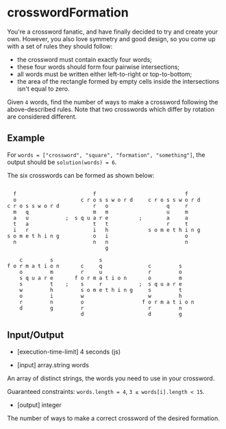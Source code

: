 # crosswordFormation

You're a crossword fanatic, and have finally decided to try and create your own. However, you also love symmetry and good design, so you come up with a set of rules they should follow:

-   the crossword must contain exactly four words;
-   these four words should form four pairwise intersections;
-   all words must be written either left-to-right or top-to-bottom;
-   the area of the rectangle formed by empty cells inside the intersections isn't equal to zero.

Given `4` words, find the number of ways to make a crossword following the above-described rules. Note that two crosswords which differ by rotation are considered different.

## Example

For `words = ["crossword", "square", "formation", "something"]`, the output should be
`solution(words) = 6`.

The six crosswords can be formed as shown below:

```text

  f                         f                             f
  o                     c r o s s w o r d     c r o s s w o r d
c r o s s w o r d           r   o                   q     r
  m   q                     m   m                   u     m
  a   u            ;  s q u a r e          ;        a     a
  t   a                     t   t                   r     t
  i   r                     i   h             s o m e t h i n g
s o m e t h i n g           o   i                         o
  n                         n   n                         n
                                g

    c         s               s
f o r m a t i o n       c     q               c         s
    o         m         r     u               r         o
    s q u a r e       f o r m a t i o n       o         m
    s         t    ;    s     r            ;  s q u a r e
    w         h         s o m e t h i n g     s         t
    o         i         w                     w         h
    r         n         o                   f o r m a t i o n
    d         g         r                     r         n
                        d                     d         g
```

## Input/Output

-   [execution-time-limit] 4 seconds (js)

-   [input] array.string words

An array of distinct strings, the words you need to use in your crossword.

Guaranteed constraints:
`words.length = 4`,
`3 ≤ words[i].length < 15`.

-   [output] integer

The number of ways to make a correct crossword of the desired formation.
